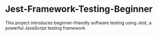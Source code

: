# Jest-Framework-Testing-Beginner
This project introduces beginner-friendly software testing using Jest, a powerful JavaScript testing framework. 
